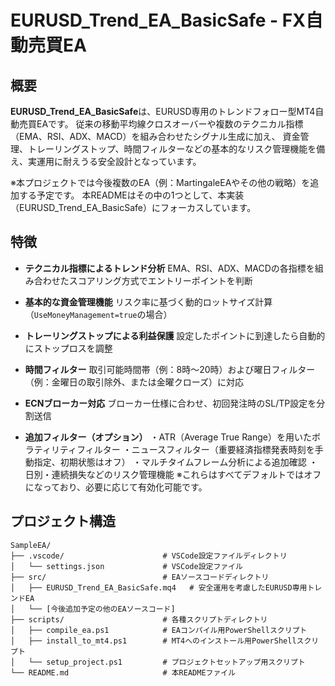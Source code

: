 # EURUSD_Trend_EA_BasicSafe - FX自動売買EA

## 概要

**EURUSD_Trend_EA_BasicSafe**は、EURUSD専用のトレンドフォロー型MT4自動売買EAです。
従来の移動平均線クロスオーバーや複数のテクニカル指標（EMA、RSI、ADX、MACD）を組み合わせたシグナル生成に加え、
資金管理、トレーリングストップ、時間フィルターなどの基本的なリスク管理機能を備え、実運用に耐えうる安全設計となっています。

※本プロジェクトでは今後複数のEA（例：MartingaleEAやその他の戦略）を追加する予定です。
本READMEはその中の1つとして、本実装（EURUSD_Trend_EA_BasicSafe）にフォーカスしています。

## 特徴

- **テクニカル指標によるトレンド分析**
  EMA、RSI、ADX、MACDの各指標を組み合わせたスコアリング方式でエントリーポイントを判断

- **基本的な資金管理機能**
  リスク率に基づく動的ロットサイズ計算（`UseMoneyManagement=true`の場合）

- **トレーリングストップによる利益保護**
  設定したポイントに到達したら自動的にストップロスを調整

- **時間フィルター**
  取引可能時間帯（例：8時～20時）および曜日フィルター（例：金曜日の取引除外、または金曜クローズ）に対応

- **ECNブローカー対応**
  ブローカー仕様に合わせ、初回発注時のSL/TP設定を分割送信

- **追加フィルター（オプション）**
  ・ATR（Average True Range）を用いたボラティリティフィルター
  ・ニュースフィルター（重要経済指標発表時刻を手動指定、初期状態はオフ）
  ・マルチタイムフレーム分析による追加確認
  ・日別・連続損失などのリスク管理機能
  ※これらはすべてデフォルトではオフになっており、必要に応じて有効化可能です。

## プロジェクト構造

```shell
SampleEA/
├── .vscode/                      # VSCode設定ファイルディレクトリ
│   └── settings.json             # VSCode設定ファイル
├── src/                          # EAソースコードディレクトリ
│   ├── EURUSD_Trend_EA_BasicSafe.mq4   # 安全運用を考慮したEURUSD専用トレンドEA
│   └── [今後追加予定の他のEAソースコード]
├── scripts/                      # 各種スクリプトディレクトリ
│   ├── compile_ea.ps1            # EAコンパイル用PowerShellスクリプト
│   ├── install_to_mt4.ps1        # MT4へのインストール用PowerShellスクリプト
│   └── setup_project.ps1         # プロジェクトセットアップ用スクリプト
└── README.md                     # 本READMEファイル
